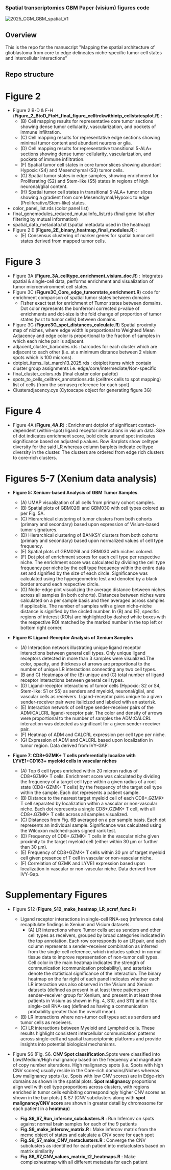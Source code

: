 ### Spatial transcriptomics GBM Paper (visium) figures code

![2025_CGM_GBM_spatial_V1](https://github.com/user-attachments/assets/b1fea9dc-291d-42cd-8451-abaacff07b8b)

## Overview
This is the repo for the manuscript "Mapping the spatial architecture of glioblastoma from core to edge delineates niche-specific tumor cell states and intercellular interactions"

## Repo structure
# Figure 2
 - Figure 2 B-D & F-H (**Figure_2_BtoD_FtoH_final_figure_celltrekwithintp_cellstatesplot.R**) : 
	 - (B) Cell mapping results for representative core tumor sections showing dense 		tumor cellularity, vascularization, and pockets of immune infiltration.
	 -  (C) Cell mapping results for representative edge sections showing minimal tumor content and abundant neurons or glia. 
	 - (D) Cell mapping results for representative transitional 5-ALA+ sections showing dense tumor cellularity,  vascularization, and pockets of immune infiltration. 
	 - (F) Spatial tumor cell states in core tumor slices showing abundant Hypoxic (S4) and Mesenchymal (S3) tumor cells.
	 - (G) Spatial tumor states in edge samples, showing enrichment for Proliferating (S2) and Stem-like (S5) states in regions of high neuronal/glial content. 
	 - (H) Spatial tumor cell states in transitional 5-ALA+ tumor slices showing a gradient from core Mesenchymal/Hypoxic to edge (Proliferative/Stem-like) states.
- color_panel_list.rds (color panel list)
- final_genemodules_reduced_mutualinfo_list.rds (final gene list after filtering by mutual information)
- spatial_data_metadata.txt (spatial metadata used in the heatmap)
- Figure 2 E (**Figure_2E_binary_heatmap_final_modules.R**) : 
	- (E) Consensus clustering of marker genes for spatial tumor cell states derived from mapped tumor cells.

# Figure 3
 - Figure 3A (**Figure_3A_celltype_enrichment_visium_doc.R**) : Integrates spatial & single-cell data, performs enrichment and visualization of tumor microenvironment cell states. 
 - Figure 3C (**Figure3C_Core_edge_tumorstate_enrichment.R**) code for enrichment comparison of spatial tumor states between domains 
	 - Fisher exact test for enrichment of Tumor states between domains. Dot color represents the bonferroni corrected p-value of enrichments and dot-size is  the fold change of proportion of tumor states (w.r.t to tumor cells) between domains.
 - Figure 3G (**Figure3G_spot_distances_calculate.R**) Spatial proximity map of niches, where edge width is proportional to Weighted Mean Adjacency and edge color is proportional to the fraction of samples in which each niche pair is adjacent.
 - adjacent_cluster_barcodes.rds : barcodes for each cluster which are adjacent to each other (i.e. at a minimum distance between 2 visium spots which is 100 microns).
 - dotplot_items_list_march13.2025.rds : dotplot items which contain cluster group assignments i.e. edge/core/intermediate/Non-specific
 - final_cluster_colors.rds (final cluster color palette)
 - spots_to_cells_celltrek_annotations.rds (celltrek cells to spot mapping) list of cells (from the scrnaseq reference for each spot)
 - Clusteradjacency.cys (Cytoscape object for generating figure 3G)

# Figure 4
   - Figure 4A (**Figure_4A.R**) : Enrichment dotplot of significant contact-dependent (within-spot) ligand receptor interactions in visium data. Size of dot indicates enrichment score, bold circle around spot indicates significance based on adjusted p.values. Row Barplots show celltype diversity for the said LR whereas column barplots indicate  celltype diversity in the cluster. The clusters are ordered from edge rich clusters to core-rich clusters.


# Figures 5-7 (Xenium data analysis)
-	**Figure 5: Xenium-based Analysis of GBM Tumor Samples**.  
	-	(A) UMAP visualization of all cells from primary cohort samples. 
	-	(B) Spatial plots of GBM026I and GBM030 with cell types colored as per Fig. 5A. 
	-	(C) Hierarchical clustering of tumor clusters from both cohorts (primary and secondary) based upon expression of Visium-based tumor signatures. 
	-	(D) Hierarchical clustering of BANKSY clusters from both cohorts (primary and secondary) based upon normalized values of cell type frequency. 
	-	(E) Spatial plots of GBM026I and GBM030 with niches colored. 
	-	(F) Dot plot of enrichment scores for each cell type per respective niche. The enrichment score was calculated by dividing the cell type frequency per niche by the cell type frequency within the entire data set and signified by the size of each circle. Significance was calculated using the hypergeometric test and denoted by a black border around each respective circle. 
	-	(G) Node-edge plot visualizing the average distance between niches across all samples (in both cohorts). Distances between niches were calculated on a per sample basis and then averaged across samples if applicable. The number of samples with a given niche-niche distance is signified by the circled number. In (B) and (E), specific regions of interest (ROIs) are highlighted by dashed white boxes with the respective ROI matched by the marked number in the top left or bottom right corner.
	
-	**Figure 6: Ligand-Receptor Analysis of Xenium Samples**
	-	(A) Interaction network illustrating unique ligand receptor interactions between general cell types. Only unique ligand receptors detected in more than 3 samples were visualized.The color, opacity, and thickness of arrows are proportional to the number of unique LR interactions connecting any two cell types.
	-	(B and C) Heatmaps of the (B) unique and (C) total number of ligand receptor interactions between general cell types.
	-	(D) Ligand-receptor interactions of tumor cells (Hypoxic: S2 or S4, Stem-like: S1 or S5) as senders and myeloid, neuronal/glial, and vascular cells as receivers. Ligand-receptor pairs unique to a given sender-receiver pair were italicized and labeled with an asterisk.
	-	(E) Interaction network of cell type sender-receiver pairs of the ADM:CALCRL ligand-receptor pair. The color and density of arrows were proportional to the number of samples the ADM:CALCRL interaction was detected as significant for a given sender-receiver pair.
	-	(F) Heatmap of ADM and CALCRL expression per cell type per niche.
	-	(G) Expression of ADM and CALCRL based upon localization in tumor region. Data derived from IVY-GAP.
	
-	**Figure 7: CD8+GZMK+ T cells preferentially localize with LYVE1+CD163+  myeloid cells in vascular niches**
	-	(A) Top 6 cell types enriched within 20 micron radius of CD8+GZMK+ T cells. Enrichment score was calculated by dividing the frequency of a target cell type within a given radius of a root state (CD8+GZMK+ T cells) by the frequency of the target cell type within the sample. Each dot represents a patient sample.
	-	(B) Distance to the nearest target myeloid cell of each CD8+.GZMK+ T cell separated by localization within a vascular or non-vascular niche. Each dot represents a single CD8+.GZMK+ T cell, with all CD8+.GZMK+ T cells across all samples visualized.
	-	(C) Distances from Fig. 6B averaged on a per sample basis. Each dot represents an individual sample. Significance was calculated using the Wilcoxon matched-pairs signed rank test.
	-	(D) Frequency of CD8+.GZMK+ T cells in the vascular niche given proximity to the target myeloid cell (either within 30 μm or further than 30 μm).
	-	(E) Frequency of CD8+GZMK+ T cells within 30 μm of target myeloid cell given presence of T cell in vascular or non-vascular niche.
	-	(F) Correlation of GZMK and LYVE1 expression based upon localization in vascular or non-vascular niche. Data derived from IVY-Gap.

# Supplementary Figures
   - Figure S12 (**Figure_S12_make_heatmap_LR_scref_func.R**) 
	   - Ligand receptor interactions in single-cell RNA-seq (reference data) recapitulate findings in Xenium and Visium datasets.
		   - (A) LR interactions where Tumor cells act as senders and other cell types as receivers, grouped by broad categories indicated in the top annotation. Each row corresponds to an LR pair, and each column represents a sender–receiver combination as inferred from the single-cell reference, which includes spiked-in normal tissue data to improve representation of non-tumor cell types. Cell color in the main heatmap indicates the strength of communication (communication probability), and asterisks denote the statistical significance of the interaction. The binary heatmap on the far right of each panel indicates whether each LR interaction was also observed in the Visium and Xenium datasets (defined as present in at least three patients per sender–receiver group for Xenium, and present in at least three patients in Visium as shown in 
Fig. 4, S10, and S11) and in 10x single-cell RNA-seq (defined as having a communication probability greater than the overall mean). 
		- (B) LR interactions where non-tumor cell types act as senders and tumor cells as receivers. 
		- (C) LR interactions between Myeloid and Lymphoid cells. These results highlight consistent intercellular communication patterns across single-cell and spatial transcriptomic platforms and provide insights into potential biological mechanisms.

- Figure S6 (Fig. S6. **CNV Spot classification**.Spots were classified into Low/Medium/High malignancy based on the frequency and magnitude of copy number alterations. High malignancy spots (i.e. Spots with high CNV scores) usually reside in the Core-rich domains/Niches whereas Low malignancy spots (i.e. Spots with low CNV scores) are in Edge-rich domains as shown in the spatial plots. **Spot malignancy** proportions align well with cell type proportions across clusters, with regions enriched in tumor cells exhibiting correspondingly higher CNV scores as shown in the bar plots.) & S7 (CNV subclusters along with **spot malignancy/CNV score** are shown in greater detail by chromosome for each patient in a **heatmap**)
	-  **Fig.S6_S7_Run_infercnv_subclusters.R** : Run Infercnv on spots against normal brain samples for each of the 9 patients
	- **Fig.S6_make_infercnv_matrix.R** :  Make infercnv matrix from the mcmc object of states and calculate a CNV score for each spot
	- **Fig.S6_S7_make_CNV_metaclusters.R** : Converge the CNV subclusters as identified for each patient into metaclusters based on matrix similarity
	- **Fig.S6_S7_CNV_values_matrix_t2_heatmaps.R** : Make complexheatmap with all different metadata for each patient
